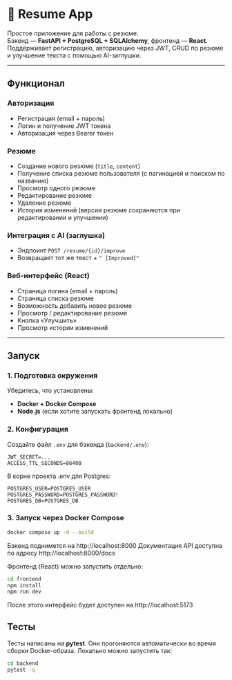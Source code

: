 # 📄 Resume App

Простое приложение для работы с резюме.  
Бэкенд — **FastAPI + PostgreSQL + SQLAlchemy**, фронтенд — **React**.  
Поддерживает регистрацию, авторизацию через JWT, CRUD по резюме и улучшение текста с помощью AI-заглушки.

---

##  Функционал

### Авторизация
- Регистрация (email + пароль)
- Логин и получение JWT токена
- Авторизация через Bearer токен

### Резюме
- Создание нового резюме (`title`, `content`)
- Получение списка резюме пользователя (с пагинацией и поиском по названию)
- Просмотр одного резюме
- Редактирование резюме
- Удаление резюме
- История изменений (версии резюме сохраняются при редактировании и улучшении)

### Интеграция с AI (заглушка)
- Эндпоинт `POST /resume/{id}/improve`
- Возвращает тот же текст + `" [Improved]"`

### Веб-интерфейс (React)
- Страница логина (email + пароль)
- Страница списка резюме
- Возможность добавить новое резюме
- Просмотр / редактирование резюме
- Кнопка «Улучшить»
- Просмотр истории изменений

---

## Запуск

### 1. Подготовка окружения
Убедитесь, что установлены:
- **Docker + Docker Compose**
- **Node.js** (если хотите запускать фронтенд локально)

### 2. Конфигурация
Создайте файл `.env` для бэкенда (`backend/.env`):

```env
JWT_SECRET=...
ACCESS_TTL_SECONDS=86400
```
В корне проекта .env для Postgres: 
```env
POSTGRES_USER=POSTGRES_USER
POSTGRES_PASSWORD=POSTGRES_PASSWORD!
POSTGRES_DB=POSTGRES_DB
```
### 3. Запуск через Docker Compose
```bash
docker compose up -d --build
```
Бэкенд поднимется на http://localhost:8000
Документация API доступна по адресу http://localhost:8000/docs


Фронтенд (React) можно запустить отдельно:
```bash
cd frontend
npm install
npm run dev
```
После этого интерфейс будет доступен на http://localhost:5173

## Тесты
Тесты написаны на **pytest**.
Они прогоняются автоматически во время сборки Docker-образа.
Локально можно запустить так:

```bash
cd backend
pytest -q
```
